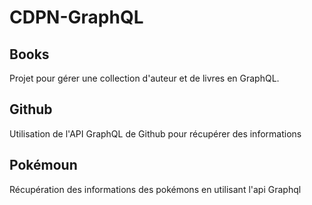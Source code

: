 # CDPN-GraphQL
## Books
Projet pour gérer une collection d'auteur et de livres en GraphQL.
## Github
Utilisation de l'API GraphQL de Github pour récupérer des informations
## Pokémoun
Récupération des informations des pokémons en utilisant l'api Graphql